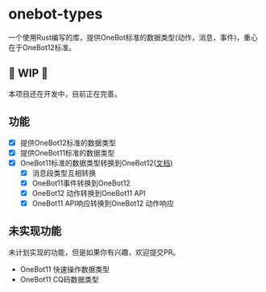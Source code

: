 # onebot-types

一个使用Rust编写的库，提供OneBot标准的数据类型(动作，消息，事件)，重心在于OneBot12标准。

## :construction: WIP :construction:

本项目还在开发中，目前正在完善。

## 功能

-   [x] 提供OneBot12标准的数据类型
-   [x] 提供OneBot11标准的数据类型
-   [x] OneBot11标准的数据类型转换到OneBot12([文档](docs/zh_CN/conversion.md))
    -   [x] 消息段类型互相转换
    -   [x] OneBot11事件转换到OneBot12
    -   [x] OneBot12 动作转换到OneBot11 API
    -   [x] OneBot11 API响应转换到OneBot12 动作响应

## 未实现功能

未计划实现的功能，但是如果你有兴趣，欢迎提交PR。

-   OneBot11 快速操作数据类型
-   OneBot11 CQ码数据类型
